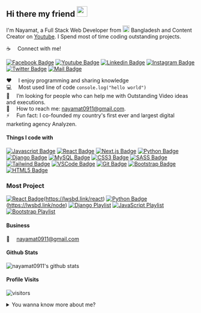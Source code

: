 <!-- ![Github Banner](assets/github-banner.png) -->

## Hi there my friend <img src="assets/hello.gif" width="28px">

I'm Nayamat, a Full Stack Web Developer from <img src="assets/bangladesh.png" width="18"/> Bangladesh and Content Creator on [Youtube](https://youtube.com/). I Spend most of time coding outstanding projects.

:coffee: &emsp;Connect with me!

[![Facebook Badge](https://img.shields.io/badge/Facebook-1877F2?style=for-the-badge&logo=facebook&logoColor=white)](https://facebook.com/.nayamat.ullah.148553) [![Youtube Badge](https://img.shields.io/badge/YouTube-FF0000?style=for-the-badge&logo=youtube&logoColor=white)](https://youtube.com) [![Linkedin Badge](https://img.shields.io/badge/LinkedIn-0077B5?style=for-the-badge&logo=linkedin&logoColor=white)](https://www.linkedin.com/in/nayamat-ullah-584801129/) [![Instagram Badge](https://img.shields.io/badge/Instagram-E4405F?style=for-the-badge&logo=instagram&logoColor=white)](https://instagram.com/nayamat0911/) [![Twitter Badge](https://img.shields.io/badge/Twitter-1DA1F2?style=for-the-badge&logo=twitter&logoColor=white)](https://twitter.com/NayamatUllah11) [![Mail Badge](https://img.shields.io/badge/Gmail-D14836?style=for-the-badge&logo=gmail&logoColor=white)](mailto:nayamat0911@gmail.com)

:hearts: &emsp;I enjoy programming and sharing knowledge <br/>
:computer: &emsp;Most used line of code `console.log("hello world")` <br/>
🤔 &emsp;I’m looking for people who can help me with Outstanding Video ideas and executions.<br/>
:e-mail: &emsp;How to reach me: nayamat0911@gmail.com.<br/>
⚡ &emsp;Fun fact: I co-founded my country's first ever and largest digital marketing agency Analyzen.

#### Things I code with

[![Javascript Badge](https://img.shields.io/badge/-Javascript-F0DB4F?style=for-the-badge&labelColor=black&logo=javascript&logoColor=F0DB4F)](#) [![React Badge](https://img.shields.io/badge/-React-61DBFB?style=for-the-badge&labelColor=black&logo=react&logoColor=61DBFB)](#) [![Next.js Badge](https://img.shields.io/badge/next.js-000000?style=for-the-badge&logo=nextdotjs&logoColor=white)](#) [![Python Badge](https://img.shields.io/badge/-Python-3C873A?style=for-the-badge&labelColor=black&logo=python&logoColor=FFD438)](#) [![Django Badge](https://img.shields.io/badge/django-000000?style=for-the-badge&logo=django&logoColor=white)](#) [![MySQL Badge](https://img.shields.io/badge/MySQL-4EA94B?style=for-the-badge&logo=mysql&logoColor=white)](#) [![CSS3 Badge](https://img.shields.io/badge/-css-800080?style=for-the-badge&labelColor=black&logo=css&logoColor=e535ab)](#) [![SASS Badge](https://img.shields.io/badge/Sass-CC6699?style=for-the-badge&logo=sass&logoColor=white)](#) [![Tailwind Badge](https://img.shields.io/badge/Tailwind%20CSS-092749?style=for-the-badge&logo=tailwindcss&logoColor=06B6D4&labelColor=000000)](#) [![VSCode Badge](https://img.shields.io/badge/Visual_Studio-5C2D91?style=for-the-badge&logo=visual%20studio&logoColor=white)](#) [![Git Badge](https://img.shields.io/badge/Git-F05032?style=for-the-badge&logo=git&logoColor=white)](#) [![Bootstrap Badge](https://img.shields.io/badge/-Bootstrap-007acc?style=for-the-badge&labelColor=black&logo=bootstrap&logoColor=007bff)](#) [![HTML5 Badge](https://img.shields.io/badge/html-800000?style=for-the-badge&logo=html&logoColor=white)](#)

### Most Project

[![React Badge](https://img.shields.io/badge/-React-61DBFB?style=for-the-badge&labelColor=black&logo=react&logoColor=61DBFB)](#)(https://lwsbd.link/react) [![Python Badge](https://img.shields.io/badge/-Python-3C873A?style=for-the-badge&labelColor=black&logo=python&logoColor=FFD438)](#)(https://lwsbd.link/node) [![Django Playlist](https://img.shields.io/badge/django-000000?style=for-the-badge&logo=django&logoColor=white)](https://lwsbd.link/ts) [![JavaScript Playlist](https://img.shields.io/badge/JavaScript-323330?style=for-the-badge&logo=javascript&logoColor=F7DF1E)](https://lwsbd.link/startjs) [![Bootstrap Playlist](https://img.shields.io/badge/Bootstrap%20-092749?style=for-the-badge&logo=bootstrap&logoColor=06B6D4&labelColor=000000)](https://lwsbd.link/tp)

<!-- ### My Projects & Ventures

<table>
  <thead align="center">
    <tr border: none;>
      <td><b>Projects</b></td>
      <td><b>Description</b></td>
      <td><b>Responses</b></td>
    </tr>
  </thead>
  <tbody>
    <tr>
      <td><a href="https://learnwithsumit.com" target="_blank">Learn with Sumit</a></td>
      <td>Programming related Learning Platform for Bangladesh</td>
      <td>100K+ active learners</td>
    </tr>
    <tr>
      <td><a href="https://marketplace.visualstudio.com/items?itemName=SumitSaha.learn-with-sumit-theme" target="_blank">Learn with Sumit Theme</a></td>
      <td>Visual Studio Code Editor Theme</td>
      <td>15K+ installs</td>
    </tr>
    <tr>
      <td>Listenyzen</td>
      <td>AI powered Social Media Customer Query Aggregator & Analytics SAAS tool</td>
      <td>65+ clients</td>
    </tr>
    <tr>
      <td><a href="https://analyzenbd.com" target="_blank">Analyzen</a></td>
      <td>First ever & largest Digital Marketing Agency in Bangladesh</td>
      <td>120+ clients</td>
    </tr>
    <tr>
      <td>Prism</td>
      <td>Complete Sales Automation & ERP Enterprise Solution for British American Tobacco Bangladesh</td>
      <td>2.5k+ Distributors Nationwide</td>
    </tr>
    <tr>
      <td>Unilever MARS</td>
      <td>Activation Management Enterprise Solution for Unilever Bangladesh Ltd.</td>
      <td>20 million+ Consumer Data Managed Already</td>
    </tr>
  </tbody>
</table> -->

<!-- ### 📺 &emsp;Latest YouTube Videos -->

<!-- YOUTUBE:START 
- [React 18 new features - What&#39;s new in React](https://www.youtube.com/watch?v=K8pzpxfES4U)
- [Debounce Function in JavaScript - JavaScript Job Interview question](https://www.youtube.com/watch?v=dD9O8DnIBj4)
- [#46 React Router v6 Private Route Tutorial](https://www.youtube.com/watch?v=99RWZsEITx4)
- [#100 JavaScript Bangla Tutorial | DOM Project JavaScript Tutorial](https://www.youtube.com/watch?v=_WuDDnZMRiE)
- [How to Learn - Learn from the Mentor](https://www.youtube.com/watch?v=1ECsXb6TnxU)-->
<!-- YOUTUBE:END -->

#### Business

:email: &emsp;nayamat0911@gmail.com

#### Github Stats

![nayamat0911's github stats](https://github-readme-stats.vercel.app/api?username=nayamat0911&count_private=true&theme=tokyonight&hide=contribs,prs)
#### Profile Visits

![visitors](https://visitor-badge.glitch.me/badge?page_id=nayamat0911.nayamat0911)

<details>
<summary>
  You wanna know more about me?
</summary>

<br >

I love sharing knowledge and putting tutorials, courses and posts together for helping other developers, and that's why Learn Web Youtube Channel exists!

#### My Web developer Career*

"All about teaching web development skills and techniques in an efficient and practical manner. It has all the tools you need to learn the newest and most popular technologies to convert you from a no stack to full stack developer. I started Full-stack develope in order to share my passion for web development and do what I truly love - teach and inspire new web developers.



</details>

